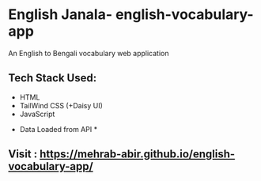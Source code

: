 # English Janala- english-vocabulary-app
An English to Bengali vocabulary web application

## Tech Stack Used:
- HTML
- TailWind CSS (+Daisy UI)
- JavaScript

* Data Loaded from API * 

## Visit : https://mehrab-abir.github.io/english-vocabulary-app/
